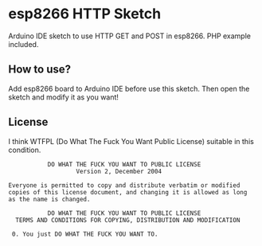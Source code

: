 esp8266 HTTP Sketch
=========================
Arduino IDE sketch to use HTTP GET and POST in esp8266. PHP example included.

How to use?
-------------------------
Add esp8266 board to Arduino IDE before use this sketch. Then open the sketch and modify it as you want!

License
-------------------------
I think WTFPL (Do What The Fuck You Want Public License) suitable in this condition.

	           DO WHAT THE FUCK YOU WANT TO PUBLIC LICENSE
	                   Version 2, December 2004
		
	Everyone is permitted to copy and distribute verbatim or modified
	copies of this license document, and changing it is allowed as long
	as the name is changed.
	
	           DO WHAT THE FUCK YOU WANT TO PUBLIC LICENSE
	  TERMS AND CONDITIONS FOR COPYING, DISTRIBUTION AND MODIFICATION
	
	 0. You just DO WHAT THE FUCK YOU WANT TO.

